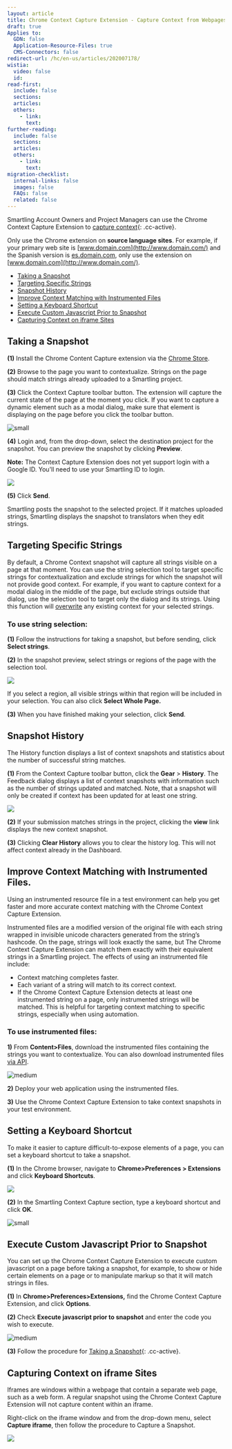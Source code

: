 ```yaml
---
layout: article
title: Chrome Context Capture Extension - Capture Context from Webpages
draft: true
Applies to:
  GDN: false
  Application-Resource-Files: true
  CMS-Connectors: false
redirect-url: /hc/en-us/articles/202007178/
wistia:
  video: false
  id:
read-first:
  include: false
  sections:
  articles:
  others:
    - link:
      text:
further-reading:
  include: false
  sections:
  articles:
  others:
    - link:
      text:
migration-checklist:
  internal-links: false
  images: false
  FAQs: false
  related: false
---
```



Smartling Account Owners and Project Managers can use the Chrome Context Capture Extension to [capture context](){: .cc-active}.

Only use the Chrome extension on **source language sites**. For example, if your primary web site is [www.domain.com](http://www.domain.com/) and the Spanish version is [es.domain.com](http://es.domain.com/), only use the extension on [www.domain.com](http://www.domain.com/).

* [Taking a Snapshot](#taking-a-snapshot)
* [Targeting Specific Strings](#targeting-specific-strings)
* [Snapshot History](#snapshot-history)
* [Improve Context Matching with Instrumented Files](#improve-context-matching-with-instrumented-files)
* [Setting a Keyboard Shortcut](#setting-a-keyboard-shortcut)
* [Execute Custom Javascript Prior to Snapshot](#execute-custom-javascript-prior-to-snapshot)
* [Capturing Context on iframe Sites](#capturing-context-on-iframe-sites)


## Taking a Snapshot

**(1)** Install the Chrome Content Capture extension via the [Chrome Store](https://chrome.google.com/webstore/detail/smartling-context-capture/hbckdcedbkhjfeomlikdkgkfcibkeofi/related).

**(2)** Browse to the page you want to contextualize. Strings on the page should match strings already uploaded to a Smartling project.

**(3)** Click the Context Capture toolbar button. The extension will capture the current state of the page at the moment you click. If you want to capture a dynamic element such as a modal dialog, make sure that element is displaying on the page before you click the toolbar button.

![small](/uploads/versions/smartling_global_content_translation_and_localization_solution---x----491-303x---.png)

**(4)** Login and, from the drop-down, select the destination project for the snapshot. You can preview the snapshot by clicking **Preview**.

**Note:** The Context Capture Extension does not yet support login with a Google ID. You'll need to use your Smartling ID to login.

![](/uploads/versions/smartling_global_content_translation_and_localization_solution-1---x----1264-499x---.png)

**(5)** Click **Send**.

Smartling posts the snapshot to the selected project. If it matches uploaded strings, Smartling displays the snapshot to translators when they edit strings.

## Targeting Specific Strings

By default, a Chrome Context snapshot will capture all strings visible on a page at that moment. You can use the string selection tool to target specific strings for contextualization and exclude strings for which the snapshot will not provide good context. For example, if you want to capture context for a modal dialog in the middle of the page, but exclude strings outside that dialog, use the selection tool to target only the dialog and its strings. Using this function will [overwrite](/hc/en-us/articles/203519607) any existing context for your selected strings.

### To use string selection:

**(1)** Follow the instructions for taking a snapshot, but before sending, click **Select strings**.

**(2)** In the snapshot preview, select strings or regions of the page with the selection tool.

![](/uploads/versions/smartling_global_content_translation_and_localization_solution-2---x----1267-828x---.png)

If you select a region, all visible strings within that region will be included in your selection. You can also click **Select Whole Page.**

**(3)** When you have finished making your selection, click **Send**.

## Snapshot History

The History function displays a list of context snapshots and statistics about the number of successful string matches.

**(1)** From the Context Capture toolbar button, click the **Gear** &gt; **History**. The Feedback dialog displays a list of context snapshots with information such as the number of strings updated and matched. Note, that a snapshot will only be created if context has been updated for at least one string.

![](/uploads/versions/feedback---x----1095-420x---.png)

**(2)** If your submission matches strings in the project, clicking the **view** link displays the new context snapshot.

**(3)** Clicking **Clear History** allows you to clear the history log. This will not affect context already in the Dashboard.

## Improve Context Matching with Instrumented Files.

Using an instrumented resource file in a test environment can help you get faster and more accurate context matching with the Chrome Context Capture Extension.

Instrumented files are a modified version of the original file with each string wrapped in invisible unicode characters generated from the string’s hashcode. On the page, strings will look exactly the same, but The Chrome Context Capture Extension can match them exactly with their equivalent strings in a Smartling project. The effects of using an instrumented file include:

* Context matching completes faster.
* Each variant of a string will match to its correct context.
* If the Chrome Context Capture Extension detects at least one instrumented string on a page, only instrumented strings will be matched. This is helpful for targeting context matching to specific strings, especially when using automation.


### To use instrumented files:

**1)** From **Content&gt;Files**, download the instrumented files containing the strings you want to contextualize. You can also download instrumented files [via API](https://docs.smartling.com/display/docs/Files+API#FilesAPI-/file/get(GET)).

![medium](/uploads/versions/smartling___manage_files---x----794-570x---.png)

**2)** Deploy your web application using the instrumented files.

**3)** Use the Chrome Context Capture Extension to take context snapshots in your test environment.

## Setting a Keyboard Shortcut

To make it easier to capture difficult-to-expose elements of a page, you can set a keyboard shortcut to take a snapshot.

**(1)** In the Chrome browser, navigate to **Chrome&gt;Preferences &gt; Extensions** and click **Keyboard Shortcuts**.

![](/uploads/versions/extensions---x----956-501x---.png)

**(2)** In the Smartling Context Capture section, type a keyboard shortcut and click **OK**.

![small](/uploads/versions/extensions-1---x----494-222x---.png)

## Execute Custom Javascript Prior to Snapshot

You can set up the Chrome Context Capture Extension to execute custom javascript on a page before taking a snapshot, for example, to show or hide certain elements on a page or to manipulate markup so that it will match strings in files.

**(1)** In **Chrome&gt;Preferences&gt;Extensions,** find the Chrome Context Capture Extension, and click **Options**.

**(2)** Check **Execute javascript prior to snapshot** and enter the code you wish to execute.

![medium](/uploads/versions/smartling_context_snapshot_options---x----685-761x---.png)

**(3)** Follow the procedure for [Taking a Snapshot](){: .cc-active}.

## Capturing Context on iframe Sites

Iframes are windows within a webpage that contain a separate web page, such as a web form. A regular snapshot using the Chrome Context Capture Extension will not capture content within an iframe.

Right-click on the iframe window and from the drop-down menu, select **Capture iframe**, then follow the procedure to Capture a Snapshot.

![](/uploads/versions/smartling_global_content_translation_and_localization_solution-3---x----915-656x---.png)